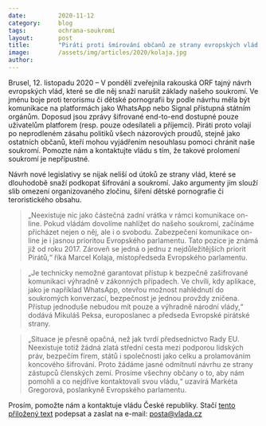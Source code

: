 ```yaml
---
date:         2020-11-12
category:     blog
tags:         ochrana-soukromí  
layout:       post
title:        "Piráti proti šmírování občanů ze strany evropských vlád. Prolomení soukromí musíme zabránit. Pomozte nám upozornit vládu!"
image:        /assets/img/articles/2020/kolaja.jpg
author:       
---
```


Brusel, 12. listopadu 2020 – V pondělí zveřejnila rakouská ORF tajný návrh evropských vlád, které se dle něj snaží narušit základy našeho soukromí. Ve jménu boje proti terorismu či dětské pornografii by podle návrhu měla být komunikace na platformách jako WhatsApp nebo Signal přístupná státním orgánům. Doposud jsou zprávy šifrované end-to-end dostupné pouze uživatelům platforem (resp. pouze odesílateli a příjemci). Piráti proto volají po neprodleném zásahu politiků všech názorových proudů, stejně jako ostatních občanů, kteří mohou vyjádřením nesouhlasu pomoci chránit naše soukromí. Pomozte nám a kontaktujte vládu s tím, že takové prolomení soukromí je nepřípustné.



Návrh nové legislativy se nijak neliší od útoků ze strany vlád, které se dlouhodobě snaží podkopat šifrování a soukromí. Jako argumenty jim slouží slib omezení organizovaného zločinu, šíření dětské pornografie či teroristického obsahu.



> „Neexistuje nic jako částečná zadní vrátka v rámci komunikace on-line. Pokud vládám dovolíme nahlížet do našeho soukromí, začínáme přicházet nejen o něj, ale i o svobodu. Zabezpečení komunikace on-line je i jasnou prioritou Evropského parlamentu. Tato pozice je známá již od roku 2017. Zároveň se jedná o jednu z nejdůležitějších priorit Pirátů,“ říká Marcel Kolaja, místopředseda Evropského parlamentu.



> „Je technicky nemožné garantovat přístup k bezpečně zašifrované komunikaci výhradně v zákonných případech. Ve chvíli, kdy aplikace, jako je například WhatsApp, otevřou možnost nahlédnutí do soukromých konverzací, bezpečnost je jednou provždy zničena. Přístup jednoduše nebudou mít pouze a výhradně národní vlády,“ dodává Mikuláš Peksa, europoslanec a předseda Evropské pirátské strany.



> „Situace je přesně opačná, než jak tvrdí předsednictvo Rady EU. Neexistuje totiž žádná zlatá střední cesta mezi podporou lidských práv, bezpečím firem, států i společnosti jako celku a prolamováním koncového šifrování. Proto žádáme jasné odmítnutí návrhu ze strany zástupců členských zemí. Prosíme všechny občany o to, aby nám pomohli a co nejdříve kontaktovali svou vládu,“ uzavírá Markéta Gregorová, poslankyně Evropského parlamentu.


Prosím, pomožte nám a kontaktuje vládu České republiky. Stačí [tento přiložený text](https://pirati.cz/assets/pdf/Dopis_šifrování.pdf) podepsat a zaslat na e-mail: posta@vlada.cz
